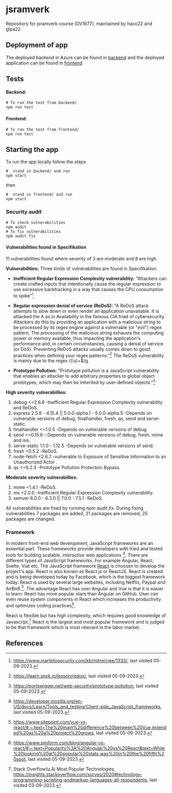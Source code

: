 # jsramverk
Repository for jsramverk course (DV1677), maintained by haco22 and glpa22.

## Deployment of app
The deployed backend in Azure can be found in [backend](https://jsramverk-backend-deploy-glpa22.azurewebsites.net) and the deployed application can be found in [frontend](https://www.student.bth.se/~haco22/editor/)
## Tests
#### Backend:
```
# To run the test from backend/
npm run test
```
#### Frontend:
```
# To run the test from frontend/
npm run test
```

## Starting the app
To run the app locally follow the steps
```
#  stand in backend/ and run
npm start
```
then
```
#  stand in frontend/ and run
npm start
```

### Security audit
```
# To check vulnerabilities
npm audit
# To fix vulnerabilities
npm audit fix
```
#### Vulnerabilities found in Specifikation
11 vulnerabilities found where severity of 3 are moderate and 8 are high.

**Vulnerabilities:**
Three kinds of vulnerabilities are found in Specifikation.

- **Inefficient Regular Expression Complexity vulnerability:** "Attackers can create crafted inputs that intentionally cause the regular expression to use excessive backtracking in a way that causes the CPU consumption to spike"[^1].
- **Regular expression denial of service (ReDoS):** "A ReDoS attack attempts to slow down or even render an application unavailable. It is attacked the A as in Availability in the famous CIA triad of cybersecurity. Attackers do this by providing an application with a malicious string to be processed by its regex engine against a vulnerable (or "evil") regex pattern. The processing of the malicious string exhausts the computing power or memory available, thus impacting the application's performance and, in certain circumstances, causing a denial of service (or DoS).
Preventing ReDoS attacks usually comes down to good practices when defining your regex patterns."[^2] The ReDoS vulnerability is mainly due to the regex /(\s)+$/g.

- **Prototype Pollution:** "Prototype pollution is a JavaScript vulnerability that enables an attacker to add arbitrary properties to global object prototypes, which may then be inherited by user-defined objects."[^3]

**High severity vulnerabillies:**

1. debug  <=2.6.8    -Inefficient Regular Expression Complexity vulnerability and ReDoS.
2. express  2.5.8 - 4.15.4 || 5.0.0-alpha.1 - 5.0.0-alpha.5    -Depends on vulnerable versions of debug, finalhandler, fresh, qs, send and serve-static.  
3. finalhandler  <=1.0.5   -Depends on vulnerable versions of debug
4. send  <=0.15.6 - Depends on vulnerable versions of debug, fresh, mime and ms.
5. serve-static  1.1.0 - 1.12.5   -Depends on vulnerable versions of send.
6. fresh  <0.5.2    -ReDoS.
7. node-fetch  <2.6.7   -vulnerable to Exposure of Sensitive Information to an Unauthorized Actor .
8. qs  <=6.2.3    -Prototype Pollution Protection Bypass.

**Moderate severity vulnerabillies:**
1. mime  <1.4.1   -ReDoS.
2. ms  <2.0.0    -Inefficient Regular Expression Complexity vulnerability.
3. semver  6.0.0 - 6.3.0 || 7.0.0 - 7.5.1   -ReDoS.


All vulnerabilities are fixed by running *npm audit fix*. During fixing vulnerabilities 7 packages are added, 21 packages are removed, 25 packages are changed.

### Framework
In modern front-end web development, JavaScript frameworks are an essential part. These frameworks provide developers with tried and tested tools for building scalable, interactive web applications [^4]. There are different types of JavaScript frameworks. For example Angular, React, Svelte, Vue etc. The JavaScript framework [React](https://react.dev/) is choosen to develop the project's app. React is also known as React.js or ReactJS. React is created and is being developed today by Facebook, which is the biggest framework today. React is used by several large websites, including Netflix, Paypal and AirBnB [^5]. The advantage React has over Angular and Vue is that it is easier to learn. React has more popular stars than Angular on GitHub. User can even reuse system components in React which increases the productivity and optimizes coding practices[^6].

React is flexible but has high complexity, which requires good knowledge of Javascript.[^7]
React is the largest and most popular framework and is judged to be that framework which is most relevant in the labor market.

## References
[^1]: https://www.martellosecurity.com/kb/mitre/cwe/1333/, last visited 05-09-2023.
[^2]: https://learn.snyk.io/lesson/redos/, last visited 05-09-2023.
[^3]: https://portswigger.net/web-security/prototype-pollution, last visited 05-09-2023.
[^4]: https://developer.mozilla.org/en-US/docs/Learn/Tools_and_testing/Client-side_JavaScript_frameworks, last visited 05-09-2023.
[^5]: https://www.sitepoint.com/vue-vs-react/#:~:text=The%20main%20difference%20between%20Vue,extended%20as%20a%20project%20grows, last visited 05-09-2023.
[^6]: https://www.simform.com/blog/angular-vs-react/#:~:text=Popularity%3A%20Angular%20vs%20React&text=While%20looking%20at%20popular%20stats,was%20in%20the%20fifth%20spot, last visited 05-09-2023.
[^7]: Stack Overflow(u.å) Most Popular Technologies, https://insights.stackoverflow.com/survey/2020#technology-programming-scripting-andmarkup-languages-all-respondents, last visited 03-09-2023.
[^8]: Facebook(2023), https://github.com/facebook/react, last visited 03-09-2023.
[^9]: Reactjs(2023), https://react.dev/, last visited 05-09-2023.
